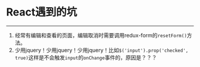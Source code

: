 # React遇到的坑
---

1. 经常有编辑和查看的页面，编辑取消时需要调用redux-form的`resetForm()`方法。
2. 少用jquery！少用jquery！少用jquery！比如`$('input').prop('checked', true)`这样是不会触发`input`的`onChange`事件的，原因是？？？